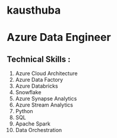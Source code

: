 # kausthuba

# Azure Data Engineer 

## Technical Skills :
1. Azure Cloud Architecture
2. Azure Data Factory
3. Azure Databricks
4. Snowflake
5. Azure Synapse Analytics
6. Azure Stream Analytics
8. Python
9. SQL
10. Apache Spark
11. Data Orchestration
    
   

